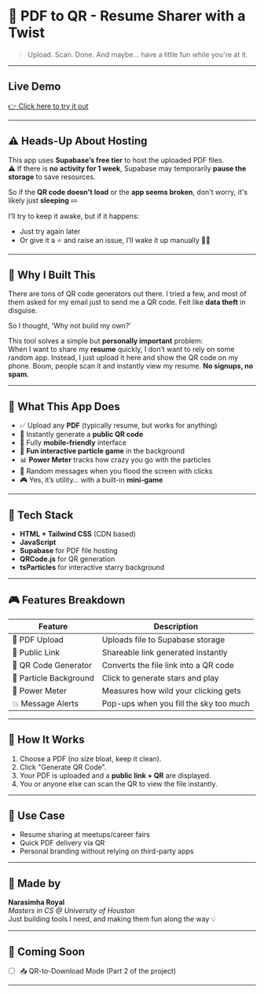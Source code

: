 # 📄 PDF to QR - Resume Sharer with a Twist

> Upload. Scan. Done. And maybe… have a little fun while you're at it.

---

## Live Demo  
[👉 Click here to try it out](https://pdf-to-qr.netlify.app/)  


---

## ⚠️ Heads-Up About Hosting

This app uses **Supabase’s free tier** to host the uploaded PDF files.  
⚠️ If there is **no activity for 1 week**, Supabase may temporarily **pause the storage** to save resources.

So if the **QR code doesn't load** or the **app seems broken**, don't worry, it's likely just **sleeping** 💤

I’ll try to keep it awake, but if it happens:
- Just try again later
- Or give it a ⭐ and raise an issue, I’ll wake it up manually 👨‍💻

---


## 🤔 Why I Built This

There are tons of QR code generators out there. I tried a few, and most of them asked for my email just to send me a QR code. Felt like **data theft** in disguise.

So I thought, 'Why not build my own?'

This tool solves a simple but **personally important** problem:  
When I want to share my **resume** quickly, I don’t want to rely on some random app. Instead, I just upload it here and show the QR code on my phone. Boom, people scan it and instantly view my resume. **No signups, no spam.**

---

## 🌟 What This App Does

- ✅ Upload any **PDF** (typically resume, but works for anything)
- 🔗 Instantly generate a **public QR code**
- 📱 Fully **mobile-friendly** interface
- 🌌 **Fun interactive particle game** in the background
- 📊 **Power Meter** tracks how crazy you go with the particles
- 💬 Random messages when you flood the screen with clicks
- 🎮 Yes, it’s utility… with a built-in **mini-game**

---

## 🧰 Tech Stack

- **HTML + Tailwind CSS** (CDN based)
- **JavaScript**
- **Supabase** for PDF file hosting
- **QRCode.js** for QR generation
- **tsParticles** for interactive starry background

---

## 🎮 Features Breakdown

| Feature                  | Description |
|--------------------------|-------------|
| 📄 PDF Upload            | Uploads file to Supabase storage |
| 📎 Public Link           | Shareable link generated instantly |
| 🔲 QR Code Generator     | Converts the file link into a QR code |
| 🌌 Particle Background   | Click to generate stars and play |
| 🚨 Power Meter           | Measures how wild your clicking gets |
| 💥 Message Alerts        | Pop-ups when you fill the sky too much |

---

## 🧪 How It Works

1. Choose a PDF (no size bloat, keep it clean).
2. Click "Generate QR Code".
3. Your PDF is uploaded and a **public link + QR** are displayed.
4. You or anyone else can scan the QR to view the file instantly.

---

## 📎 Use Case

- Resume sharing at meetups/career fairs
- Quick PDF delivery via QR
- Personal branding without relying on third-party apps

---

## 🙌 Made by

**Narasimha Royal**  
_Masters in CS @ University of Houston_  
Just building tools I need, and making them fun along the way 💡

---

## 🚀 Coming Soon

- [ ] 📥 QR-to-Download Mode (Part 2 of the project)


---


